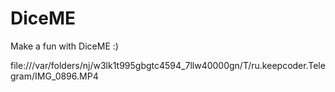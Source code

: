 
# DiceME
Make a fun with DiceME :)

file:///var/folders/nj/w3lk1t995gbgtc4594_7llw40000gn/T/ru.keepcoder.Telegram/IMG_0896.MP4
